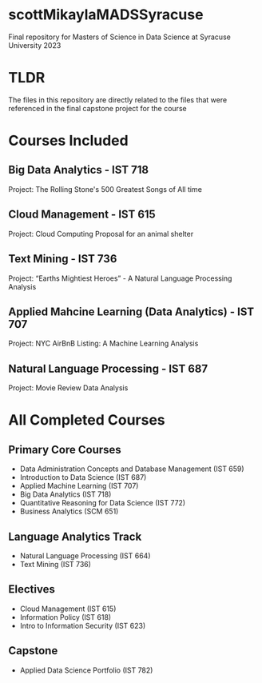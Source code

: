 # scottMikaylaMADSSyracuse
Final repository for Masters of Science in Data Science at Syracuse University 2023

# TLDR 
The files in this repository are directly related to the files that were referenced in the final capstone project for the course

# Courses Included 

## Big Data Analytics - IST 718
Project: The Rolling Stone's 500 Greatest Songs of All time 

## Cloud Management - IST 615
Project: Cloud Computing Proposal for an animal shelter 

## Text Mining - IST 736
Project: “Earths Mightiest Heroes” - A Natural Language Processing Analysis

## Applied Mahcine Learning (Data Analytics) - IST 707
Project: NYC AirBnB Listing: A Machine Learning Analysis

## Natural Language Processing - IST 687
Project: Movie Review Data Analysis 

# All Completed Courses 
## Primary Core Courses 
- Data Administration Concepts and Database Management (IST 659)
- Introduction to Data Science (IST 687)
- Applied Machine Learning (IST 707)
- Big Data Analytics (IST 718)
- Quantitative Reasoning for Data Science (IST 772)
- Business Analytics (SCM 651)

## Language Analytics Track 
- Natural Language Processing (IST 664)
- Text Mining (IST 736)

## Electives 
- Cloud Management (IST 615)
- Information Policy (IST 618)
- Intro to Information Security (IST 623)

## Capstone 
- Applied Data Science Portfolio (IST 782)


